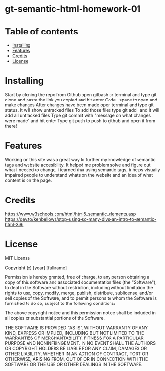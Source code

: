 # gt-semantic-html-homework-01


# Table of contents

* [Installing](Installing)
* [Features](Features)
* [Credits](Credits)
* [License](License)

# Installing 

Start by cloning the repo from Github 
open gitbash or terminal and type git clone and paste the link you copied and hit enter
Code . space to open and make changes
After changes have been made open terminal and type git status. It will show untracked files
To add those files type git add . and it will add all untracked files
Type git commit with "message on what changes were made" and hit enter
Type git push to push to github and open it from there!


# Features

Working on this site was a great way to further my knowledge of semantic tags and website accesibility. It helped me problem solve and figure out what I needed to change. I learned that using semantic tags, it helps visually impaired people to understand whats on the website and an idea of what content is on the page. 


# Credits

https://www.w3schools.com/html/html5_semantic_elements.asp
https://dev.to/kenbellows/stop-using-so-many-divs-an-intro-to-semantic-html-3i9i


# License

MIT License

Copyright (c) [year] [fullname]

Permission is hereby granted, free of charge, to any person obtaining a copy
of this software and associated documentation files (the "Software"), to deal
in the Software without restriction, including without limitation the rights
to use, copy, modify, merge, publish, distribute, sublicense, and/or sell
copies of the Software, and to permit persons to whom the Software is
furnished to do so, subject to the following conditions:

The above copyright notice and this permission notice shall be included in all
copies or substantial portions of the Software.

THE SOFTWARE IS PROVIDED "AS IS", WITHOUT WARRANTY OF ANY KIND, EXPRESS OR
IMPLIED, INCLUDING BUT NOT LIMITED TO THE WARRANTIES OF MERCHANTABILITY,
FITNESS FOR A PARTICULAR PURPOSE AND NONINFRINGEMENT. IN NO EVENT SHALL THE
AUTHORS OR COPYRIGHT HOLDERS BE LIABLE FOR ANY CLAIM, DAMAGES OR OTHER
LIABILITY, WHETHER IN AN ACTION OF CONTRACT, TORT OR OTHERWISE, ARISING FROM,
OUT OF OR IN CONNECTION WITH THE SOFTWARE OR THE USE OR OTHER DEALINGS IN THE
SOFTWARE.